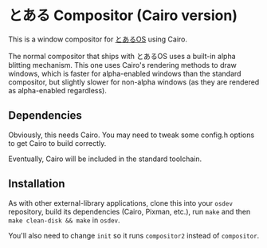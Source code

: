 # とある Compositor (Cairo version)

This is a window compositor for [とあるOS](http://github.com/klange/osdev) using Cairo.

The normal compositor that ships with とあるOS uses a built-in alpha blitting mechanism. This one uses Cairo's rendering methods to draw windows, which is faster for alpha-enabled windows than the standard compositor, but slightly slower for non-alpha windows (as they are rendered as alpha-enabled regardless).

## Dependencies

Obviously, this needs Cairo. You may need to tweak some config.h options to get Cairo to build correctly.

Eventually, Cairo will be included in the standard toolchain.

## Installation

As with other external-library applications, clone this into your `osdev` repository, build its dependencies (Cairo, Pixman, etc.), run `make` and then `make clean-disk && make` in `osdev`.

You'll also need to change `init` so it runs `compositor2` instead of `compositor`.
